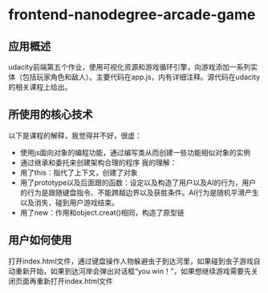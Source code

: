# frontend-nanodegree-arcade-game
## 应用概述
udacity前端第五个作业，使用可视化资源和游戏循环引擎，向游戏添加一系列实体（包括玩家角色和敌人）。主要代码在app.js，内有详细注释。源代码在udacity的相关课程上给出。

## 所使用的核心技术
以下是课程的解释，我觉得并不好，很虚：
- 使用js面向对象的编程功能，通过编写类从而创建一些功能相似对象的实例
- 通过继承和委托来创建架构合理的程序
我的理解：
- 用了this：指代了上下文，创建了对象
- 用了prototype以及后面跟的函数：设定以及构造了用户以及AI的行为，用户的行为是跟随键盘指令、不能跨越边界以及获胜条件。AI行为是随机平滑产生以及消失，碰到用户游戏结束。
- 用了new：作用和object.creat()相同，构造了原型链

## 用户如何使用
打开index.html文件，通过键盘操作人物躲避虫子到达河里，如果碰到虫子游戏自动重新开始，如果到达河岸会弹出对话框“you win！”，如果想继续游戏需要先关闭页面再重新打开index.html文件
